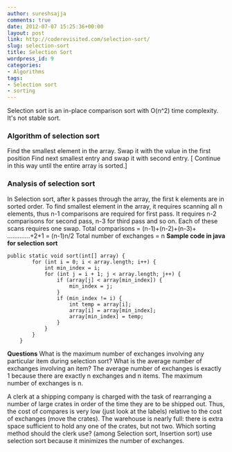 ```yaml
---
author: sureshsajja
comments: true
date: 2012-07-07 15:25:36+00:00
layout: post
link: http://coderevisited.com/selection-sort/
slug: selection-sort
title: Selection Sort
wordpress_id: 9
categories:
- Algorithms
tags:
- Selection sort
- sorting
---
```


Selection sort is an in-place comparison sort with O(n^2) time complexity. It's not stable sort.



### Algorithm of selection sort


Find the smallest element in the array.
Swap it with the value in the first position
Find next smallest entry and swap it with second entry. [ Continue in this way until the entire array is sorted.]



### Analysis of selection sort


In Selection sort, after k passes through the array, the first k elements are in sorted order. To find smallest element in the array, it requires scanning all n elements, thus n-1 comparisons are required for first pass. It requires n-2 comparisons for second pass, n-3 for third pass and so on. Each of these scans requires one swap.
Total comparisons = (n-1)+(n-2)+(n-3)+ .............+2+1 = (n-1)n/2
Total number of exchanges = n
**Sample code in java for selection sort**
 

    
    public static void sort(int[] array) {
    		for (int i = 0; i < array.length; i++) {
    			int min_index = i;
    			for (int j = i + 1; j < array.length; j++) {
    				if (array[j] < array[min_index]) {
    					min_index = j;
    				}
    				if (min_index != i) {
    					int temp = array[i];
    					array[i] = array[min_index];
    					array[min_index] = temp;
    				}
    			}
    		}
    	}



**Questions**
What is the maximum number of exchanges involving any particular item during selection sort? What is the average number of exchanges involving an item?
The average number of exchanges is exactly 1 because there are exactly n exchanges and n items. The maximum number of exchanges is n. 

A clerk at a shipping company is charged with the task of rearranging a number of large crates in order of the time they are to be shipped out. Thus, the cost of compares is very low (just look at the labels) relative to the cost of exchanges (move the crates). The warehouse is nearly full: there is extra space sufficient to hold any one of the crates, but not two. Which sorting method should the clerk use? (among Selection sort, Insertion sort)
use selection sort because it minimizes the number of exchanges.
